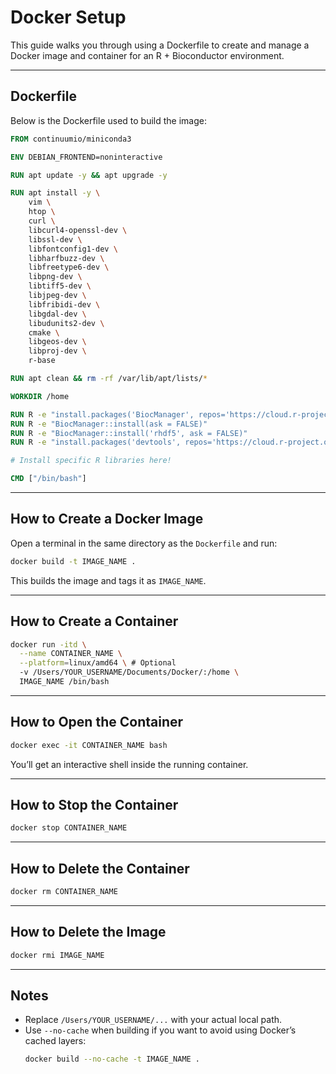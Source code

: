 # Docker Setup

This guide walks you through using a Dockerfile to create and manage a Docker image and container for an R + Bioconductor environment.

---

## Dockerfile

Below is the Dockerfile used to build the image:

```dockerfile
FROM continuumio/miniconda3

ENV DEBIAN_FRONTEND=noninteractive

RUN apt update -y && apt upgrade -y

RUN apt install -y \
    vim \
    htop \
    curl \
    libcurl4-openssl-dev \
    libssl-dev \
    libfontconfig1-dev \
    libharfbuzz-dev \
    libfreetype6-dev \
    libpng-dev \
    libtiff5-dev \
    libjpeg-dev \
    libfribidi-dev \
    libgdal-dev \
    libudunits2-dev \
    cmake \
    libgeos-dev \
    libproj-dev \
    r-base

RUN apt clean && rm -rf /var/lib/apt/lists/*

WORKDIR /home

RUN R -e "install.packages('BiocManager', repos='https://cloud.r-project.org')"
RUN R -e "BiocManager::install(ask = FALSE)"
RUN R -e "BiocManager::install('rhdf5', ask = FALSE)"
RUN R -e "install.packages('devtools', repos='https://cloud.r-project.org')"

# Install specific R libraries here!

CMD ["/bin/bash"]
```

---

## How to Create a Docker Image

Open a terminal in the same directory as the `Dockerfile` and run:

```bash
docker build -t IMAGE_NAME .
```

This builds the image and tags it as `IMAGE_NAME`.

---

## How to Create a Container

```bash
docker run -itd \
  --name CONTAINER_NAME \
  --platform=linux/amd64 \ # Optional
  -v /Users/YOUR_USERNAME/Documents/Docker/:/home \
  IMAGE_NAME /bin/bash
```

---

## How to Open the Container

```bash
docker exec -it CONTAINER_NAME bash
```

You’ll get an interactive shell inside the running container.

---

## How to Stop the Container

```bash
docker stop CONTAINER_NAME
```

---

## How to Delete the Container

```bash
docker rm CONTAINER_NAME
```

---

## How to Delete the Image

```bash
docker rmi IMAGE_NAME
```

---

## Notes

- Replace `/Users/YOUR_USERNAME/...` with your actual local path.
- Use `--no-cache` when building if you want to avoid using Docker’s cached layers:
  ```bash
  docker build --no-cache -t IMAGE_NAME .
  ```
